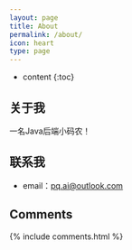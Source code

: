 ```yaml
---
layout: page
title: About
permalink: /about/
icon: heart
type: page
---
```


* content
{:toc}

## 关于我

一名Java后端小码农！

## 联系我

* email：pq.ai@outlook.com

## Comments

{% include comments.html %}
